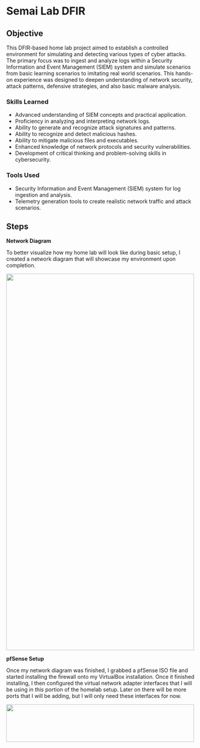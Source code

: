 # Semai Lab DFIR

## Objective

This DFIR-based home lab project aimed to establish a controlled environment for simulating and detecting various types of cyber attacks. The primary focus was to ingest and analyze logs within a Security Information and Event Management (SIEM) system and simulate scenarios from basic learning scenarios to imitating real world scenarios. This hands-on experience was designed to deepen understanding of network security, attack patterns, defensive strategies, and also basic malware analysis.

### Skills Learned

- Advanced understanding of SIEM concepts and practical application.
- Proficiency in analyzing and interpreting network logs.
- Ability to generate and recognize attack signatures and patterns.
- Ability to recognize and detect malicious hashes.
- Ability to mitigate malicious files and executables.
- Enhanced knowledge of network protocols and security vulnerabilities.
- Development of critical thinking and problem-solving skills in cybersecurity.

### Tools Used

- Security Information and Event Management (SIEM) system for log ingestion and analysis.
- Telemetry generation tools to create realistic network traffic and attack scenarios.



## Steps
**Network Diagram**

To better visualize how my home lab will look like during basic setup, I created a network diagram that will showcase my environment upon completion. 

<img src="https://i.imgur.com/ClQwiXj.png" width="500" height="1000" />

**pfSense Setup**

Once my network diagram was finished, I grabbed a pfSense ISO file and started installing the firewall onto my VirtualBox installation. Once it finished installing, I then configured the virtual network adapter interfaces that I will be using in this portion of the homelab setup. Later on there will be more ports that I will be adding, but I will only need these interfaces for now.

<img src="https://i.imgur.com/StHJ0oT.png" width="500" height="100" />


